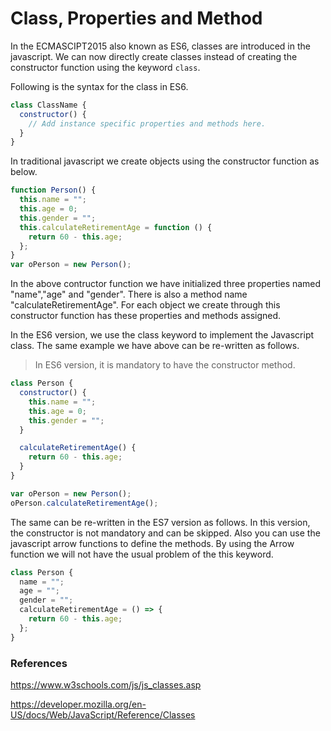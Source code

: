 # Class, Properties and Method

In the ECMASCIPT2015 also known as ES6, classes are introduced in the javascript. We can now directly create classes instead of creating the constructor function using the keyword `class`.

Following is the syntax for the class in ES6.

```javascript
class ClassName {
  constructor() {
    // Add instance specific properties and methods here.
  }
}
```

In traditional javascript we create objects using the constructor function as below.

```javascript
function Person() {
  this.name = "";
  this.age = 0;
  this.gender = "";
  this.calculateRetirementAge = function () {
    return 60 - this.age;
  };
}
var oPerson = new Person();
```

In the above contructor function we have initialized three properties named "name","age" and "gender". There is also a method name "calculateRetirementAge". For each object we create through this constructor function has these properties and methods assigned.

In the ES6 version, we use the class keyword to implement the Javascript class. The same example we have above can be re-written as follows.

> In ES6 version, it is mandatory to have the constructor method.

```javascript
class Person {
  constructor() {
    this.name = "";
    this.age = 0;
    this.gender = "";
  }

  calculateRetirementAge() {
    return 60 - this.age;
  }
}

var oPerson = new Person();
oPerson.calculateRetirementAge();
```

The same can be re-written in the ES7 version as follows. In this version, the constructor is not mandatory and can be skipped.
Also you can use the javascript arrow functions to define the methods. By using the Arrow function we will not have the usual problem of the this keyword.

```javascript
class Person {
  name = "";
  age = "";
  gender = "";
  calculateRetirementAge = () => {
    return 60 - this.age;
  };
}
```

### References

https://www.w3schools.com/js/js_classes.asp

https://developer.mozilla.org/en-US/docs/Web/JavaScript/Reference/Classes
